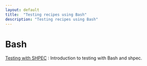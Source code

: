 ```yaml
---
layout: default
title:  "Testing recipes using Bash"
description: "Testing recipes using Bash"
---
```

# Bash

[Testing with SHPEC](/book/programming/bash/introToShpec.html)
: Introduction to testing with Bash and shpec.
